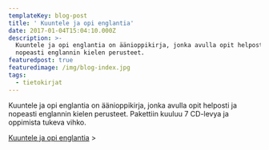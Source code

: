 ```yaml
---
templateKey: blog-post
title: ' Kuuntele ja opi englantia'
date: 2017-01-04T15:04:10.000Z
description: >-
  Kuuntele ja opi englantia on äänioppikirja, jonka avulla opit helposti ja
  nopeasti englannin kielen perusteet. 
featuredpost: true
featuredimage: /img/blog-index.jpg
tags:
  - tietokirjat
---
```

Kuuntele ja opi englantia on äänioppikirja, jonka avulla opit helposti ja nopeasti englannin kielen perusteet. Pakettiin kuuluu 7 CD-levya ja oppimista tukeva vihko.

[Kuuntele ja opi englantia](http://clk.tradedoubler.com/click?p(345)a(1824918)g(16952822)url(http://cdon.fi/kirjat/tulkki%2c_heikki/kuuntele_ja_opi_englantia_%287_cd%29-13795784)) >
